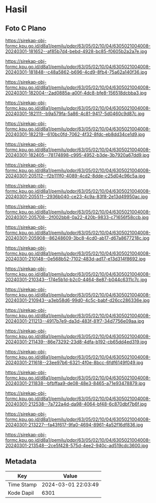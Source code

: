 # Hasil

## Foto C Plano

https://sirekap-obj-formc.kpu.go.id/d8a1/pemilu/pdpr/63/05/02/10/04/6305021004008-20240301-181652--af85b7d4-bebd-4928-bc85-f0605b2a2a7e.jpg

https://sirekap-obj-formc.kpu.go.id/d8a1/pemilu/pdpr/63/05/02/10/04/6305021004008-20240301-181848--c48a5862-b696-4cd9-8fb4-75a62a140f36.jpg

https://sirekap-obj-formc.kpu.go.id/d8a1/pemilu/pdpr/63/05/02/10/04/6305021004008-20240301-182004--2ad0885a-a00f-4dc8-bfe8-156518dcbba3.jpg

https://sirekap-obj-formc.kpu.go.id/d8a1/pemilu/pdpr/63/05/02/10/04/6305021004008-20240301-182111--b9a579fa-5a86-4c81-9417-5d0460c9d87c.jpg

https://sirekap-obj-formc.kpu.go.id/d8a1/pemilu/pdpr/63/05/02/10/04/6305021004008-20240301-182219--610bc0fd-7062-4f32-8fdc-eb8dd34ce1d9.jpg

https://sirekap-obj-formc.kpu.go.id/d8a1/pemilu/pdpr/63/05/02/10/04/6305021004008-20240301-182405--78174898-c995-4952-b3de-3b7920a67dd9.jpg

https://sirekap-obj-formc.kpu.go.id/d8a1/pemilu/pdpr/63/05/02/10/04/6305021004008-20240301-205112--f2b111f0-4089-4cd2-8dde-c25d04c96c5a.jpg

https://sirekap-obj-formc.kpu.go.id/d8a1/pemilu/pdpr/63/05/02/10/04/6305021004008-20240301-205511--2936b040-ce23-4c9a-83f8-2e13d49950ac.jpg

https://sirekap-obj-formc.kpu.go.id/d8a1/pemilu/pdpr/63/05/02/10/04/6305021004008-20240301-205708--2f002bb8-0a22-420b-9833-c71656f58ccb.jpg

https://sirekap-obj-formc.kpu.go.id/d8a1/pemilu/pdpr/63/05/02/10/04/6305021004008-20240301-205908--86248609-3bc8-4cd0-ab17-d67a8677218c.jpg

https://sirekap-obj-formc.kpu.go.id/d8a1/pemilu/pdpr/63/05/02/10/04/6305021004008-20240301-210148--0e568b52-7102-483d-ad17-e13d314f8692.jpg

https://sirekap-obj-formc.kpu.go.id/d8a1/pemilu/pdpr/63/05/02/10/04/6305021004008-20240301-210343--174e5b1d-b2c0-4464-8e87-b044c6311c7c.jpg

https://sirekap-obj-formc.kpu.go.id/d8a1/pemilu/pdpr/63/05/02/10/04/6305021004008-20240301-210943--a3eb58d6-99d0-4c5c-babf-d26cc286336e.jpg

https://sirekap-obj-formc.kpu.go.id/d8a1/pemilu/pdpr/63/05/02/10/04/6305021004008-20240301-211213--4917b7e9-da3d-483f-81f7-34d7756e09aa.jpg

https://sirekap-obj-formc.kpu.go.id/d8a1/pemilu/pdpr/63/05/02/10/04/6305021004008-20240301-211439--86e73292-23d8-4dfa-b192-cb65dd4ed319.jpg

https://sirekap-obj-formc.kpu.go.id/d8a1/pemilu/pdpr/63/05/02/10/04/6305021004008-20240301-211618--23ee97b6-6321-4f0e-8bcc-6fdf6149f049.jpg

https://sirekap-obj-formc.kpu.go.id/d8a1/pemilu/pdpr/63/05/02/10/04/6305021004008-20240301-211838--bfbffaa9-de08-48e3-8465-a71e93478879.jpg

https://sirekap-obj-formc.kpu.go.id/d8a1/pemilu/pdpr/63/05/02/10/04/6305021004008-20240301-212538--7a722a4d-da98-4064-bf48-6c870dbf7b6f.jpg

https://sirekap-obj-formc.kpu.go.id/d8a1/pemilu/pdpr/63/05/02/10/04/6305021004008-20240301-213227--fa43f617-9fa0-4694-8961-4a52f16df836.jpg

https://sirekap-obj-formc.kpu.go.id/d8a1/pemilu/pdpr/63/05/02/10/04/6305021004008-20240301-213548--2ce5f428-575d-4ee2-940c-ad519cdc3600.jpg


## Metadata

| Key        | Value               |
| ---------- | ------------------- |
| Time Stamp | 2024-03-01 22:03:49 |
| Kode Dapil | 6301                |



